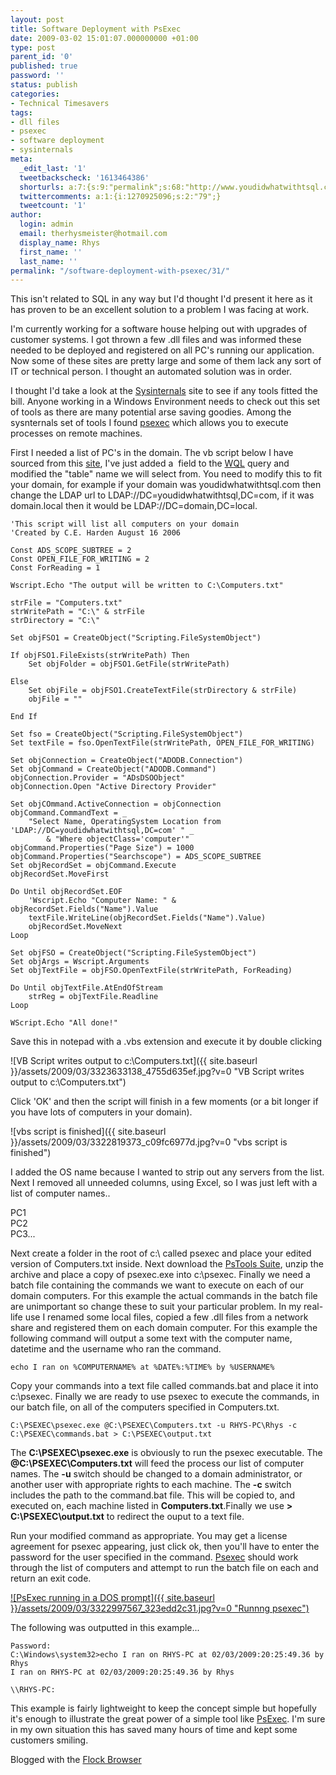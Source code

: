 ```yaml
---
layout: post
title: Software Deployment with PsExec
date: 2009-03-02 15:01:07.000000000 +01:00
type: post
parent_id: '0'
published: true
password: ''
status: publish
categories:
- Technical Timesavers
tags:
- dll files
- psexec
- software deployment
- sysinternals
meta:
  _edit_last: '1'
  tweetbackscheck: '1613464386'
  shorturls: a:7:{s:9:"permalink";s:68:"http://www.youdidwhatwithtsql.com/software-deployment-with-psexec/31";s:4:"isgd";s:17:"http://is.gd/qv1j";s:5:"bitly";s:19:"http://bit.ly/YH1DH";s:5:"snipr";s:22:"http://snipr.com/f57cf";s:5:"snurl";s:22:"http://snurl.com/f57cf";s:7:"snipurl";s:24:"http://snipurl.com/f57cf";s:7:"tinyurl";s:25:"http://tinyurl.com/ae5tsc";}
  twittercomments: a:1:{i:1270925096;s:2:"79";}
  tweetcount: '1'
author:
  login: admin
  email: therhysmeister@hotmail.com
  display_name: Rhys
  first_name: ''
  last_name: ''
permalink: "/software-deployment-with-psexec/31/"
---
```

This isn't related to SQL in any way but I'd thought I'd present it here as it has proven to be an excellent solution to a problem I was facing at work.

I'm currently working for a software house helping out with upgrades of customer systems. I got thrown a few .dll files and was informed these needed to be deployed and registered on all PC's running our application. Now some of these sites are pretty large and some of them lack any sort of IT or technical person. I thought an automated solution was in order.

I thought I'd take a look at the [Sysinternals](http://technet.microsoft.com/en-us/sysinternals/default.aspx) site to see if any tools fitted the bill. Anyone working in a Windows Environment needs to check out this set of tools as there are many potential arse saving goodies. Among the sysnternals set of tools I found [psexec](http://technet.microsoft.com/en-us/sysinternals/bb897553.aspx) which allows you to execute processes on remote machines.

First I needed a list of PC's in the domain. The vb script below I have sourced from this [site](http://lazynetworkadmin.com/index.php?option=com_content&task=view&id=38&Itemid=6), I've just added a&nbsp; field to the [WQL](http://en.wikipedia.org/wiki/WQL) query and modified the "table" name we will select from. You need to modify this to fit your domain, for example if your domain was youdidwhatwithtsql.com then change the LDAP url to LDAP://DC=youdidwhatwithtsql,DC=com, if it was domain.local then it would be LDAP://DC=domain,DC=local.

```
'This script will list all computers on your domain
'Created by C.E. Harden August 16 2006

Const ADS_SCOPE_SUBTREE = 2
Const OPEN_FILE_FOR_WRITING = 2
Const ForReading = 1

Wscript.Echo "The output will be written to C:\Computers.txt"

strFile = "Computers.txt"
strWritePath = "C:\" & strFile
strDirectory = "C:\"

Set objFSO1 = CreateObject("Scripting.FileSystemObject")

If objFSO1.FileExists(strWritePath) Then
    Set objFolder = objFSO1.GetFile(strWritePath)

Else
    Set objFile = objFSO1.CreateTextFile(strDirectory & strFile)
    objFile = ""

End If

Set fso = CreateObject("Scripting.FileSystemObject")
Set textFile = fso.OpenTextFile(strWritePath, OPEN_FILE_FOR_WRITING)

Set objConnection = CreateObject("ADODB.Connection")
Set objCommand = CreateObject("ADODB.Command")
objConnection.Provider = "ADsDSOObject"
objConnection.Open "Active Directory Provider"

Set objCOmmand.ActiveConnection = objConnection
objCommand.CommandText = _
    "Select Name, OperatingSystem Location from 'LDAP://DC=youdidwhatwithtsql,DC=com' " _
        & "Where objectClass='computer'"
objCommand.Properties("Page Size") = 1000
objCommand.Properties("Searchscope") = ADS_SCOPE_SUBTREE
Set objRecordSet = objCommand.Execute
objRecordSet.MoveFirst

Do Until objRecordSet.EOF
    'Wscript.Echo "Computer Name: " & objRecordSet.Fields("Name").Value
    textFile.WriteLine(objRecordSet.Fields("Name").Value)
    objRecordSet.MoveNext
Loop

Set objFSO = CreateObject("Scripting.FileSystemObject")
Set objArgs = Wscript.Arguments
Set objTextFile = objFSO.OpenTextFile(strWritePath, ForReading)

Do Until objTextFile.AtEndOfStream
    strReg = objTextFile.Readline
Loop

WScript.Echo "All done!"
```

Save this in notepad with a .vbs extension and execute it by double clicking

![VB Script writes output to c:\Computers.txt]({{ site.baseurl }}/assets/2009/03/3323633138_4755d635ef.jpg?v=0 "VB Script writes output to c:\Computers.txt")

Click 'OK' and then the script will finish in a few moments (or a bit longer if you have lots of computers in your domain).

![vbs script is finished]({{ site.baseurl }}/assets/2009/03/3322819373_c09fc6977d.jpg?v=0 "vbs script is finished")

I added the OS name because I wanted to strip out any servers from the list. Next I removed all unneeded columns, using Excel, so I was just left with a list of computer names..

PC1  
PC2  
PC3...

Next create a folder in the root of c:\ called psexec and place your edited version of Computers.txt inside. Next download the [PsTools Suite](http://download.sysinternals.com/Files/PsTools.zip), unzip the archive and place a copy of psexec.exe into c:\psexec. Finally we need a batch file containing the commands we want to execute on each of our domain computers. For this example the actual commands in the batch file are unimportant so change these to suit your particular problem. In my real-life use I renamed some local files, copied a few .dll files from a network share and registered them on each domain computer. For this example the following command will output a some text with the computer name, datetime and the username who ran the command.

```
echo I ran on %COMPUTERNAME% at %DATE%:%TIME% by %USERNAME%
```

Copy your commands into a text file called commands.bat and place it into c:\psexec. Finally we are ready to use psexec to execute the commands, in our batch file, on all of the computers specified in Computers.txt.

```
C:\PSEXEC\psexec.exe @C:\PSEXEC\Computers.txt -u RHYS-PC\Rhys -c C:\PSEXEC\commands.bat > C:\PSEXEC\output.txt
```

The **C:\PSEXEC\psexec.exe** is obviously to run the psexec executable. The **@C:\PSEXEC\Computers.txt** will feed the process our list of computer names. The **-u** switch should be changed to a domain administrator, or another user with appropriate rights to each machine. The **-c** switch includes the path to the command.bat file. This will be copied to, and executed on, each machine listed in **Computers.txt**.Finally we use **\> C:\PSEXEC\output.txt** to redirect the ouput to a text file.

Run your modified command as appropriate. You may get a license agreement for psexec appearing, just click ok, then you'll have to enter the password for the user specified in the command. [Psexec](http://technet.microsoft.com/en-us/sysinternals/bb897553.aspx) should work through the list of computers and attempt to run the batch file on each and return an exit code.

[![PsExec running in a DOS prompt]({{ site.baseurl }}/assets/2009/03/3322997567_323edd2c31.jpg?v=0 "Runnng psexec")](http://www.flickr.com/photos/89266657@N00/3322997567/ "moz-screenshot-3.jpg")

The following was outputted in this example...

```
Password:
C:\Windows\system32>echo I ran on RHYS-PC at 02/03/2009:20:25:49.36 by Rhys
I ran on RHYS-PC at 02/03/2009:20:25:49.36 by Rhys

\\RHYS-PC:
```

This example is fairly lightweight to keep the concept simple but hopefully it's enough to illustrate the great power of a simple tool like [PsExec](http://technet.microsoft.com/en-us/sysinternals/bb897553.aspx). I'm sure in my own situation this has saved many hours of time and kept some customers smiling.

Blogged with the [Flock Browser](http://www.flock.com/blogged-with-flock "Flock Browser")

